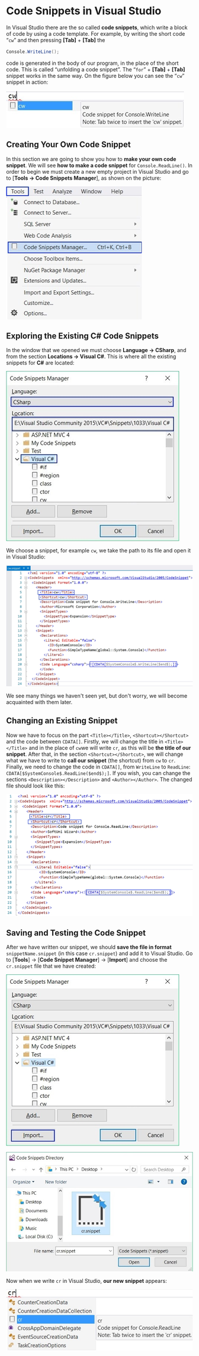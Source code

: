 # Code Snippets in Visual Studio

In Visual Studio there are the so called **code snippets**, which write a block of code by using a code template. For example, by writing the short code “`cw`” and then pressing **\[Tab\]** + **\[Tab\]** the

```csharp
Console.WriteLine();
```

code is generated in the body of our program, in the place of the short code. This is called “unfolding a code snippet”. The “`for`” + **\[Tab\]** + **\[Tab\]** snippet works in the same way. On the figure below you can see the “`cw`” snippet in action:

![](/assets/chapter-11-images/01.Code-snippet-01.jpg)

## Creating Your Own Code Snippet

In this section we are going to show you how to **make your own code snippet**. We will see **how to make a code snippet** for `Console.ReadLine()`. In order to begin we must create a new empty project in Visual Studio and go to \[**Tools -&gt; Code Snippets Manager**\], as shown on the picture:

![](/assets/chapter-11-images/01.Code-snippet-02.jpg)

## Exploring the Existing C# Code Snippets

In the window that we opened we must choose **Language -&gt; CSharp**, and from the section **Locations -&gt; Visual C\#**. This is where all the existing snippets for **C\#** are located:

![](/assets/chapter-11-images/01.Code-snippet-03.jpg)

We choose a snippet, for example `cw`, we take the path to its file and open it in Visual Studio:

![](/assets/chapter-11-images/01.Code-snippet-04.jpg)

We see many things we haven't seen yet, but don't worry, we will become acquainted with them later.

## Changing an Existing Snippet

Now we have to focus on the part `<Title></Title>`, `<Shortcut></Shortcut>` and the code between `CDATA[]`. Firstly, we will change the title in `<Title></Title>` and in the place of `cw`we will write `cr`, as this will be **the title of our snippet**. After that, in the section `<Shortcut></Shortcut>`, we will change what we have to write to **call our snippet** \(the shortcut\) from `cw` to `cr`. Finally, we need to change the code in `CDATA[]`, from `WriteLine` to `ReadLine`: `CDATA[$SystemConsole$.ReadLine($end$);]`. If you wish, you can change the sections `<Description></Description>` and `<Author></Author>`. The changed file should look like this:

![](/assets/chapter-11-images/01.Code-snippet-05.jpg)

## Saving and Testing the Code Snippet

After we have written our snippet, we should **save the file in format** `snippetName.snippet` \(in this case `cr.snippet`\) and add it to Visual Studio. Go to \[**Tools**\] -&gt; \[**Code Snippet Manager**\] -&gt; \[**Import**\] and choose the `cr.snippet` file that we have created:

![](/assets/chapter-11-images/01.Code-snippet-06.jpg)

![](/assets/chapter-11-images/01.Code-snippet-08.jpg)

Now when we write `cr` in Visual Studio, **our new snippet** appears:

![](/assets/chapter-11-images/01.Code-snippet-07.jpg)

